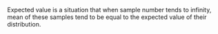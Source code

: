 Expected value is a situation that when sample number tends to infinity, mean of these samples tend to be equal to the expected value of their distribution.